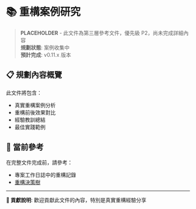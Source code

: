 # 📚 重構案例研究

> **PLACEHOLDER** - 此文件為第三層參考文件，優先級 P2，尚未完成詳細內容  
> **規劃狀態**: 案例收集中  
> **預計完成**: v0.11.x 版本  

## 📋 規劃內容概覽

此文件將包含：
- 真實重構案例分析
- 重構前後效果對比
- 經驗教訓總結
- 最佳實踐範例

## 🎯 當前參考

在完整文件完成前，請參考：
- 專案工作日誌中的重構記錄
- [重構決策樹](./refactoring-decision-tree.md)

---

**📝 貢獻說明**: 歡迎貢獻此文件的內容，特別是真實重構經驗分享